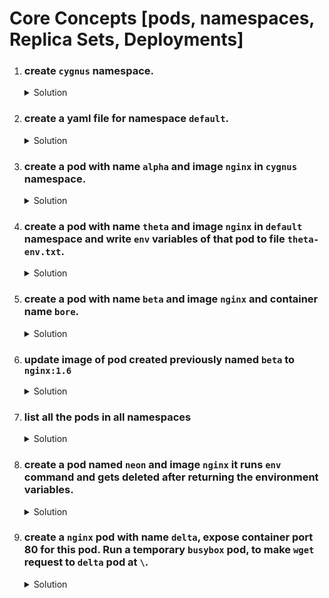 # Core Concepts [pods, namespaces, Replica Sets, Deployments]


1. ### create `cygnus` namespace.

    <details><summary>Solution</summary>
      <p>

      ```bash
      k create ns cygnus 
      ```

      </p>
    </details>

1.  ### create a yaml file for namespace `default`.

    <details><summary>Solution</summary>
      <p>

      ```bash
      k get ns default -o yaml > default-ns.yaml
      ```

      </p>
    </details>

1. ### create a pod with name `alpha` and image `nginx` in `cygnus` namespace.

    <details><summary>Solution</summary>
      <p>

      ```bash
      k run alpha --image=nginx --restart=Never -n cygnus
      ```

      </p>
    </details>

1.  ### create a pod with name `theta` and image `nginx` in `default` namespace and write `env` variables of that pod to file `theta-env.txt`.

    <details><summary>Solution</summary>
      <p>

      ```bash
      k run theta --image=nginx
      k exec theta -ti -- env > theta-env.txt
      ```
      -- OR --

      ```bash
      k run theta --image=nginx -ti -- env # this will print env variables copy and paste it to theta-env.txt
      ```

      </p>
    </details>

1.  ### create a pod with name `beta` and image `nginx` and container name `bore`.

    <details><summary>Solution</summary>
      <p>

      ```bash
      k run beta --image=nginx --dry-run=client -o yaml > pod.yaml

      # update pod.yaml
      apiVersion: v1
      kind: Pod
      metadata:
        creationTimestamp: null
        labels:
          run: beta
        name: beta
      spec:
        containers:
        - image: nginx
          name: bore # update name here
          resources: {}
        dnsPolicy: ClusterFirst
        restartPolicy: Always
      status: {}
      
      # create pod using this yaml file
      k create -f pod.yaml
      ```

      </p>
    </details>

1.  ### update image of pod created previously named `beta` to `nginx:1.6`

    <details><summary>Solution</summary>
      <p>

      ```bash
      k set image pod/beta bore=nginx:1.6
      ```

      </p>
    </details>

1.  ### list all the pods in all namespaces

    <details><summary>Solution</summary>
      <p>

      ```bash
      k get po -A # flag to get pods from all namespaces
      ```

      </p>
    </details>

1.  ### create a pod named `neon` and image `nginx` it runs `env` command and gets deleted after returning the environment variables.

    <details><summary>Solution</summary>
      <p>

      ```bash
      k run neon --image=nginx -ti --rm -- env # --rm will delete the pod running env command
      ```

      </p>
    </details>

1.  ### create a `nginx` pod with name `delta`, expose container port 80 for this pod. Run a temporary `busybox` pod, to make `wget` request to `delta` pod at `\`.

    <details><summary>Solution</summary>
      <p>

      ```bash
      # create delta pod
      k run delta --image=nginx --port=80

      # get ip of the delta pod
      k get po -o wide # this command will return ip details of the pod
      
      # create a temp busybox pod with
      k run temp --image=busybox -ti --rm -- sh

      # inside the shell run
      \# wget -O- ip:80

      ```

      </p>
    </details>
